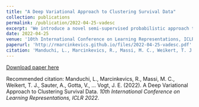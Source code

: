 ```yaml
---
title: "A Deep Variational Approach to Clustering Survival Data"
collection: publications
permalink: /publication/2022-04-25-vadesc
excerpt: 'We introduce a novel semi-supervised probabilistic approach to cluster survival data by leveraging recent advances in stochastic gradient variational inference. Our method employs a deep generative model to uncover the underlying distribution of both the explanatory variables and censored survival times.'
date: 2022-04-25
venue: '10th International Conference on Learning Representations, ICLR 2022'
paperurl: 'http://rmarcinkevics.github.io/files/2022-04-25-vadesc.pdf'
citation: 'Manduchi, L., Marcinkevics, R., Massi, M. C., Weikert, T. J., Sauter, A., Gotta, V., … Vogt, J. E. (2022). A Deep Variational Approach to Clustering Survival Data. <i>10th International Conference on Learning Representations, ICLR 2022</i>.'
---
```

[Download paper here](http://rmarcinkevics.github.io/files/2022-04-25-vadesc.pdf)

Recommended citation: Manduchi, L., Marcinkevics, R., Massi, M. C., Weikert, T. J., Sauter, A., Gotta, V., … Vogt, J. E. (2022). A Deep Variational Approach to Clustering Survival Data. <i>10th International Conference on Learning Representations, ICLR 2022</i>.

